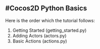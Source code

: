 #Cocos2D Python Basics
----------------------

Here is the order which the tutorial follows:

1.  Getting Started (getting_started.py)
2.  Adding Actors (actors.py)
3.  Basic Actions (actions.py)
